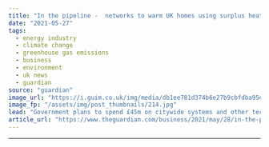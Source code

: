 ```yaml
---
title: "In the pipeline -  networks to warm UK homes using surplus heat"
date: "2021-05-27"
tags: 
  - energy industry
  - climate change
  - greenhouse gas emissions
  - business
  - environment
  - uk news
  - guardian
source: "guardian"
image_url: "https://i.guim.co.uk/img/media/db1ee781d374b6e27b9cbfdba95e6c44247ac2ea/0_172_5394_3238/master/5394.jpg?width=460&quality=85&auto=format&fit=max&s=bbe3d434896893b604baa20b8ed9ee27"
image_fp: "/assets/img/post_thumbnails/214.jpg"
lead: "Government plans to spend £45m on citywide systems and other technologies to reduce carbon outputTens of thousands of homes, offices and hospitals could soon be warmed with surplus heat from factories, incinerator plants and even disused mine shafts ..."
article_url: "https://www.theguardian.com/business/2021/may/28/in-the-pipeline-networks-to-warm-uk-homes-using-surplus-heat"
---
```


---
